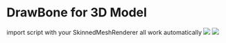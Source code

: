 # DrawBone for 3D Model
import script with your SkinnedMeshRenderer all work automatically
![](https://cdn.discordapp.com/attachments/879730018975100928/1003842169267814460/unknown.png)
![](https://cdn.discordapp.com/attachments/879730018975100928/1003843472974946384/unknown.png)